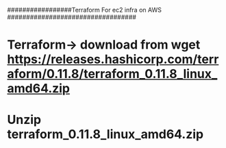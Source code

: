 #################Terraform For ec2 infra on AWS ##################################


# Terraform-> download from wget https://releases.hashicorp.com/terraform/0.11.8/terraform_0.11.8_linux_amd64.zip
# Unzip terraform_0.11.8_linux_amd64.zip
#

